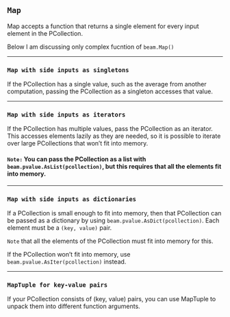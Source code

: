 ## `Map`

Map accepts a function that returns a single element for every input element in the PCollection.

Below I am discussing only complex fucntion of `beam.Map()`

---

### `Map with side inputs as singletons`

If the PCollection has a single value, such as the average from another computation, passing the PCollection as a singleton accesses that value.

--- 
### `Map with side inputs as iterators`

If the PCollection has multiple values, pass the PCollection as an iterator. This accesses elements lazily as they are needed, so it is possible to iterate over large PCollections that won’t fit into memory.


#### `Note:` You can pass the PCollection as a list with `beam.pvalue.AsList(pcollection)`, but this requires that all the elements fit into memory.

---
### `Map with side inputs as dictionaries`

If a PCollection is small enough to fit into memory, then that PCollection can be passed as a dictionary by using `beam.pvalue.AsDict(pcollection)`. Each element must be a `(key, value)` pair. 

`Note` that all the elements of the PCollection must fit into memory for this. 

If the PCollection won’t fit into memory, use `beam.pvalue.AsIter(pcollection)` instead.

---
### `MapTuple for key-value pairs`
If your PCollection consists of (key, value) pairs, you can use MapTuple to unpack them into different function arguments.

